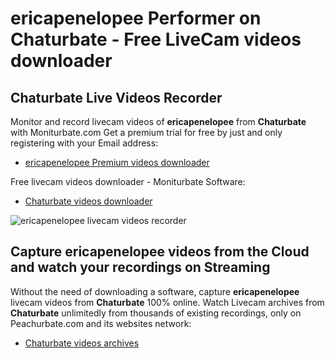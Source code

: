 # ericapenelopee Performer on Chaturbate - Free LiveCam videos downloader

## Chaturbate Live Videos Recorder

Monitor and record livecam videos of **ericapenelopee** from **Chaturbate** with Moniturbate.com
Get a premium trial for free by just and only registering with your Email address:
* [ericapenelopee Premium videos downloader](https://moniturbate.com/request-demo-licence-key.html)

Free livecam videos downloader - Moniturbate Software:
* [Chaturbate videos downloader](https://moniturbate.com/moniturbate-download-software.html)

![ericapenelopee livecam videos recorder](https://peachurnet.com/templates/moniturbate-software.png)


## Capture ericapenelopee videos from the Cloud and watch your recordings on Streaming

Without the need of downloading a software, capture **ericapenelopee** livecam videos from **Chaturbate** 100% online.
Watch Livecam archives from **Chaturbate** unlimitedly from thousands of existing recordings, only on Peachurbate.com and its websites network:
* [Chaturbate videos archives](https://peachurnet.com/)